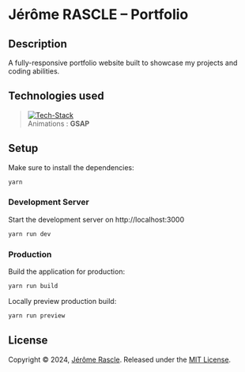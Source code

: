 # Jérôme RASCLE – Portfolio

## Description
A fully-responsive portfolio website built to showcase my projects and coding abilities. 

## Technologies used
> [![Tech-Stack](https://skillicons.dev/icons?i=nuxt,tailwind,supabase,vercel)](https://skillicons.dev)      
> Animations : **GSAP**

## Setup

Make sure to install the dependencies:

```bash
yarn
```

### Development Server

Start the development server on http://localhost:3000

```bash
yarn run dev
```

### Production

Build the application for production:

```bash
yarn run build
```

Locally preview production build:

```bash
yarn run preview
```

## License
Copyright © 2024, [Jérôme Rascle](https://github.com/jairaume).
Released under the [MIT License](LICENSE).
